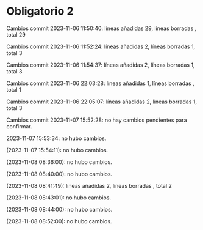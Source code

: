 # Obligatorio 2

Cambios commit 2023-11-06 11:50:40: líneas añadidas 29, líneas borradas , total 29

Cambios commit 2023-11-06 11:52:24: líneas añadidas 2, líneas borradas 1, total 3

Cambios commit 2023-11-06 11:54:37: líneas añadidas 2, líneas borradas 1, total 3

Cambios commit 2023-11-06 22:03:28: líneas añadidas 1, líneas borradas , total 1

Cambios commit 2023-11-06 22:05:07: líneas añadidas 2, líneas borradas 1, total 3

Cambios commit 2023-11-07 15:52:28: no hay cambios pendientes para confirmar.

2023-11-07 15:53:34: no hubo cambios.

(2023-11-07 15:54:11): no hubo cambios.

(2023-11-08 08:36:00): no hubo cambios.

(2023-11-08 08:40:00): no hubo cambios.

(2023-11-08 08:41:49): líneas añadidas 2, líneas borradas , total 2

(2023-11-08 08:43:01): no hubo cambios.

(2023-11-08 08:44:00): no hubo cambios.

(2023-11-08 08:52:00): no hubo cambios.

